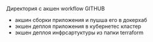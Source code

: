 Директория с акшен workflow GITHUB 
- акшин сборки приложения и пушша его в докерхаб
- экшен деплоя приложения в кубернетес кластер
- экшен деплоя инфрсартуктуры из папки terraform 